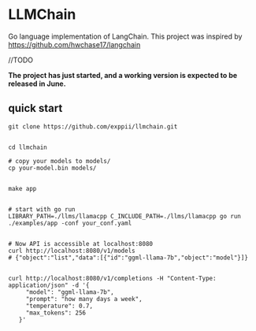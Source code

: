 # LLMChain

Go language implementation of LangChain. This project was inspired by <https://github.com/hwchase17/langchain>

//TODO 

**The project has just started, and a working version is expected to be released in June.**


## quick start 


```
git clone https://github.com/exppii/llmchain.git


cd llmchain

# copy your models to models/
cp your-model.bin models/


make app


# start with go run
LIBRARY_PATH=./llms/llamacpp C_INCLUDE_PATH=./llms/llamacpp go run ./examples/app -conf your_conf.yaml


# Now API is accessible at localhost:8080
curl http://localhost:8080/v1/models
# {"object":"list","data":[{"id":"ggml-llama-7b","object":"model"}]}


curl http://localhost:8080/v1/completions -H "Content-Type: application/json" -d '{
     "model": "ggml-llama-7b",            
     "prompt": "how many days a week",
     "temperature": 0.7,
     "max_tokens": 256
   }'

```